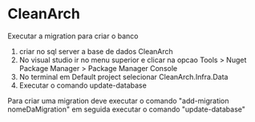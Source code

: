 # CleanArch

Executar a migration para criar o banco

1. criar no sql server a base de dados CleanArch
2. No visual studio ir no menu superior e clicar na opcao Tools > Nuget Package Manager > Package Manager Console
3. No terminal em Default project selecionar CleanArch.Infra.Data
4. Executar o comando update-database


Para criar uma migration deve executar o comando "add-migration nomeDaMigration" em seguida executar o comando "update-database"